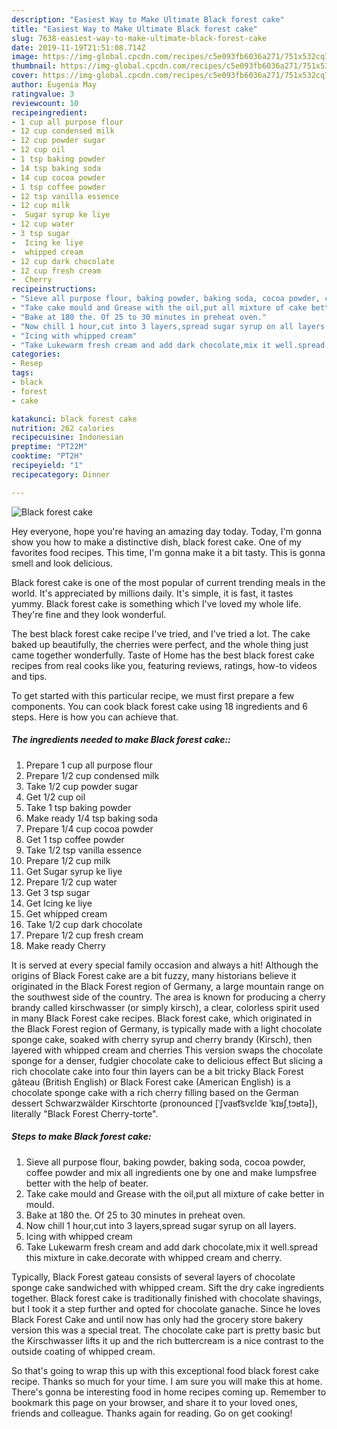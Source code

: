 ```yaml
---
description: "Easiest Way to Make Ultimate Black forest cake"
title: "Easiest Way to Make Ultimate Black forest cake"
slug: 7638-easiest-way-to-make-ultimate-black-forest-cake
date: 2019-11-19T21:51:08.714Z
image: https://img-global.cpcdn.com/recipes/c5e093fb6036a271/751x532cq70/black-forest-cake-recipe-main-photo.jpg
thumbnail: https://img-global.cpcdn.com/recipes/c5e093fb6036a271/751x532cq70/black-forest-cake-recipe-main-photo.jpg
cover: https://img-global.cpcdn.com/recipes/c5e093fb6036a271/751x532cq70/black-forest-cake-recipe-main-photo.jpg
author: Eugenia May
ratingvalue: 3
reviewcount: 10
recipeingredient:
- 1 cup all purpose flour
- 12 cup condensed milk
- 12 cup powder sugar
- 12 cup oil
- 1 tsp baking powder
- 14 tsp baking soda
- 14 cup cocoa powder
- 1 tsp coffee powder
- 12 tsp vanilla essence
- 12 cup milk
-  Sugar syrup ke liye
- 12 cup water
- 3 tsp sugar
-  Icing ke liye
-  whipped cream
- 12 cup dark chocolate
- 12 cup fresh cream
-  Cherry
recipeinstructions:
- "Sieve all purpose flour, baking powder, baking soda, cocoa powder, coffee powder and mix all ingredients one by one and make lumpsfree better with the help of beater."
- "Take cake mould and Grease with the oil,put all mixture of cake better in mould."
- "Bake at 180 the. Of 25 to 30 minutes in preheat oven."
- "Now chill 1 hour,cut into 3 layers,spread sugar syrup on all layers."
- "Icing with whipped cream"
- "Take Lukewarm fresh cream and add dark chocolate,mix it well.spread this mixture in cake.decorate with whipped cream and cherry."
categories:
- Resep
tags:
- black
- forest
- cake

katakunci: black forest cake
nutrition: 262 calories
recipecuisine: Indonesian
preptime: "PT22M"
cooktime: "PT2H"
recipeyield: "1"
recipecategory: Dinner

---
```



![Black forest cake](https://img-global.cpcdn.com/recipes/c5e093fb6036a271/751x532cq70/black-forest-cake-recipe-main-photo.jpg)

Hey everyone, hope you're having an amazing day today. Today, I'm gonna show you how to make a distinctive dish, black forest cake. One of my favorites food recipes. This time, I'm gonna make it a bit tasty. This is gonna smell and look delicious.

Black forest cake is one of the most popular of current trending meals in the world. It's appreciated by millions daily. It's simple, it is fast, it tastes yummy. Black forest cake is something which I've loved my whole life. They're fine and they look wonderful.

The best black forest cake recipe I&#39;ve tried, and I&#39;ve tried a lot. The cake baked up beautifully, the cherries were perfect, and the whole thing just came together wonderfully. Taste of Home has the best black forest cake recipes from real cooks like you, featuring reviews, ratings, how-to videos and tips.


To get started with this particular recipe, we must first prepare a few components. You can cook black forest cake using 18 ingredients and 6 steps. Here is how you can achieve that.

##### The ingredients needed to make Black forest cake::

1. Prepare 1 cup all purpose flour
1. Prepare 1/2 cup condensed milk
1. Take 1/2 cup powder sugar
1. Get 1/2 cup oil
1. Take 1 tsp baking powder
1. Make ready 1/4 tsp baking soda
1. Prepare 1/4 cup cocoa powder
1. Get 1 tsp coffee powder
1. Take 1/2 tsp vanilla essence
1. Prepare 1/2 cup milk
1. Get  Sugar syrup ke liye
1. Prepare 1/2 cup water
1. Get 3 tsp sugar
1. Get  Icing ke liye
1. Get  whipped cream
1. Take 1/2 cup dark chocolate
1. Prepare 1/2 cup fresh cream
1. Make ready  Cherry


It is served at every special family occasion and always a hit! Although the origins of Black Forest cake are a bit fuzzy, many historians believe it originated in the Black Forest region of Germany, a large mountain range on the southwest side of the country. The area is known for producing a cherry brandy called kirschwasser (or simply kirsch), a clear, colorless spirit used in many Black Forest cake recipes. Black forest cake, which originated in the Black Forest region of Germany, is typically made with a light chocolate sponge cake, soaked with cherry syrup and cherry brandy (Kirsch), then layered with whipped cream and cherries This version swaps the chocolate sponge for a denser, fudgier chocolate cake to delicious effect But slicing a rich chocolate cake into four thin layers can be a bit tricky Black Forest gâteau (British English) or Black Forest cake (American English) is a chocolate sponge cake with a rich cherry filling based on the German dessert Schwarzwälder Kirschtorte (pronounced [ˈʃvaʁt͡svɛldɐ ˈkɪʁʃˌtɔʁtə]), literally &#34;Black Forest Cherry-torte&#34;. 

##### Steps to make Black forest cake:

1. Sieve all purpose flour, baking powder, baking soda, cocoa powder, coffee powder and mix all ingredients one by one and make lumpsfree better with the help of beater.
1. Take cake mould and Grease with the oil,put all mixture of cake better in mould.
1. Bake at 180 the. Of 25 to 30 minutes in preheat oven.
1. Now chill 1 hour,cut into 3 layers,spread sugar syrup on all layers.
1. Icing with whipped cream
1. Take Lukewarm fresh cream and add dark chocolate,mix it well.spread this mixture in cake.decorate with whipped cream and cherry.


Typically, Black Forest gateau consists of several layers of chocolate sponge cake sandwiched with whipped cream. Sift the dry cake ingredients together. Black forest cake is traditionally finished with chocolate shavings, but I took it a step further and opted for chocolate ganache. Since he loves Black Forest Cake and until now has only had the grocery store bakery version this was a special treat. The chocolate cake part is pretty basic but the Kirschwasser lifts it up and the rich buttercream is a nice contrast to the outside coating of whipped cream. 

So that's going to wrap this up with this exceptional food black forest cake recipe. Thanks so much for your time. I am sure you will make this at home. There's gonna be interesting food in home recipes coming up. Remember to bookmark this page on your browser, and share it to your loved ones, friends and colleague. Thanks again for reading. Go on get cooking!
